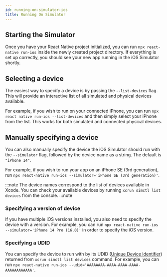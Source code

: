 ```yaml
---
id: running-on-simulator-ios
title: Running On Simulator
---
```


## Starting the Simulator

Once you have your React Native project initialized, you can run `npx react-native run-ios` inside the newly created project directory. If everything is set up correctly, you should see your new app running in the iOS Simulator shortly.

## Selecting a device

The easiest way to specify a device is by passing the `--list-devices` flag. This will provide an interactive list of all simulated and physical devices available.

For example, if you wish to run on your connected iPhone, you can run `npx react native run-ios --list-devices` and then simply select your iPhone from the list. This works for both simulated and connected physical devices.

## Manually specifying a device

You can also manually specify the device the iOS Simulator should run with the `--simulator` flag, followed by the device name as a string. The default is `"iPhone 14"`.

For example, if you wish to run your app on an iPhone SE (3rd generation), run `npx react-native run-ios --simulator='iPhone SE (3rd generation)'`.

:::note
The device names correspond to the list of devices available in Xcode. You can check your available devices by running `xcrun simctl list devices` from the console.
:::note

### Specifying a version of device

If you have multiple iOS versions installed, you also need to specify the device with a version. For example, you can run `npx react-native run-ios --simulator='iPhone 14 Pro (16.0)'` in order to specify the iOS version.

### Specifying a UDID

You can specify the device to run with by its UDID ([Unique Device Identifier](https://en.wikipedia.org/wiki/UDID)) returned from `xcrun simctl list devices` command. For example, you can run `npx react-native run-ios --udid='AAAAAAAA-AAAA-AAAA-AAAA-AAAAAAAAAAAA'`.
